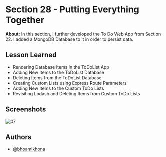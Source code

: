 
# Section 28 - Putting Everything Together

**About:** In this section, I further developed the To Do Web App from Section 22. I added a MongoDB Database to it in order to persist data.
## Lesson Learned
- Rendering Database Items in the ToDoList App
- Adding New Items to the ToDoList Database
- Deleting Items from the ToDoList Database
- Creating Custom Lists using Express Route Parameters
- Adding New Items to the Custom ToDo Lists
- Revisiting Lodash and Deleting Items from Custom ToDo Lists

## Screenshots
![07](https://user-images.githubusercontent.com/50435319/209467097-6032580b-171a-47fc-9ae3-3ef43cd5b390.png)

## Authors

- [@bhoamikhona](https://github.com/bhoamikhona)

